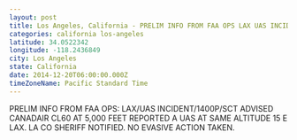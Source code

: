 ```yaml
---
layout: post
title: Los Angeles, California - PRELIM INFO FROM FAA OPS LAX UAS INCIDENT 1400P SCT ADVISED CANADAIR CL60 AT 5
categories: california los-angeles
latitude: 34.0522342
longitude: -118.2436849
city: Los Angeles
state: California
date: 2014-12-20T06:00:00.000Z
timeZoneName: Pacific Standard Time
---
```


PRELIM INFO FROM FAA OPS: LAX/UAS INCIDENT/1400P/SCT ADVISED CANADAIR CL60 AT 5,000 FEET REPORTED A UAS AT SAME ALTITUDE 15 E LAX. LA CO SHERIFF NOTIFIED. NO EVASIVE ACTION TAKEN.
